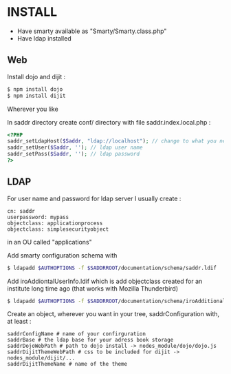 # INSTALL

 - Have smarty available as "Smarty/Smarty.class.php"
 - Have ldap installed

## Web

Install dojo and dijit :

```sh
$ npm install dojo
$ npm install dijit
```

Wherever you like

In saddr directory create conf/ directory with file saddr.index.local.php :

```php
<?PHP
saddr_setLdapHost($Saddr, "ldap://localhost"); // change to what you need
saddr_setUser($Saddr, ''); // ldap user name
saddr_setPass($Saddr, ''); // ldap password
?>
```

## LDAP

For user name and password for ldap server I usually create :

```
cn: saddr
userpassword: mypass
objectclass: applicationprocess
objectclass: simplesecurityobject
```

in an OU called "applications"

Add smarty configuration schema with 

```sh
$ ldapadd $AUTHOPTIONS -f $SADDRROOT/documentation/schema/saddr.ldif
```

Add iroAddiontalUserInfo.ldif which is add objectclass created for an institute long time ago (that works with Mozilla Thunderbird)

```sh
$ ldapadd $AUTHOPTIONS -f $SADDRROOT/documentation/schema/iroAdditionalUserInfo.ldif
```

Create an object, wherever you want in your tree, saddrConfiguration with, at least :

```
saddrConfigName # name of your confirguration
saddrBase # the ldap base for your adress book storage
saddrDojoWebPath # path to dojo install -> nodes_module/dojo/dojo.js
saddrDijitThemeWebPath # css to be included for dijit -> nodes_module/dijit/...
saddrDijitThemeName # name of the theme
```